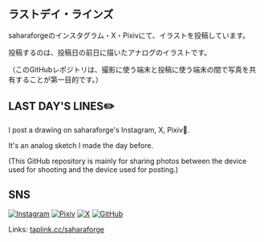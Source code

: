 ## ラストデイ・ラインズ

saharaforgeのインスタグラム・X・Pixivにて、イラストを投稿しています。

投稿するのは、投稿日の前日に描いたアナログのイラストです。

（このGitHubレポジトリは、撮影に使う端末と投稿に使う端末の間で写真を共有することが第一目的です。）


## LAST DAY'S LINES✏️

I post a drawing on saharaforge's Instagram, X, Pixiv🎨.

It's an analog sketch I made the day before.

(This GitHub repository is mainly for sharing photos between the device used for shooting and the device used for posting.)


## SNS

[![Instagram](https://img.shields.io/badge/Instagram-%23CF2E92.svg?&style=for-the-badge&logo=Instagram&logoColor=white)](https://instagram.com/saharaforge)
[![Pixiv](https://img.shields.io/badge/Pixiv-%230096fa.svg?&style=for-the-badge&logo=Pixiv&logoColor=white)](https://www.pixiv.net/users/111257690)
[![X](https://img.shields.io/badge/X-%23000000.svg?&style=for-the-badge&logo=X&logoColor=white)](https://x.com/saharaforge)
[![GitHub](https://img.shields.io/badge/GitHub-%23000000.svg?&style=for-the-badge&logo=GitHub&logoColor=white)](https://github.com/saharaforge)

Links: [taplink.cc/saharaforge](https://taplink.cc/saharaforge)
